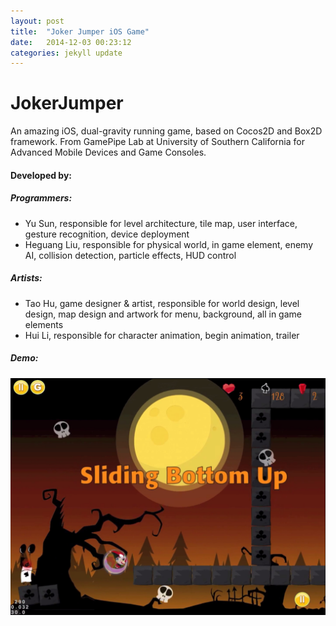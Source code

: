 ```yaml
---
layout: post
title:  "Joker Jumper iOS Game"
date:   2014-12-03 00:23:12
categories: jekyll update
---
```

JokerJumper
===========

An amazing iOS, dual-gravity running game, based on Cocos2D and Box2D framework. From GamePipe Lab at University of Southern California for Advanced Mobile Devices and Game Consoles.

#### Developed by:

##### Programmers:
* Yu Sun, responsible for level architecture, tile map, user interface, gesture recognition, device deployment
* Heguang Liu, responsible for physical world, in game element, enemy AI, collision detection, particle effects, HUD control

##### Artists:
* Tao Hu, game designer & artist, responsible for world design, level design, map design and artwork for menu, background, all in game elements
* Hui Li, responsible for character animation, begin animation, trailer

##### Demo:
[![Video](/images/jokerjumper.jpg)](http://www.youtube.com/watch?v=trFJsnU8M6Q)
